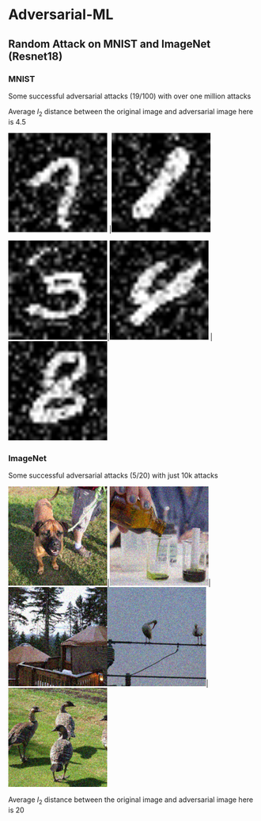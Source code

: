# Adversarial-ML



## Random Attack on MNIST and ImageNet (Resnet18)

### MNIST

Some successful adversarial attacks (19/100) with over one million attacks

Average $l_2$ distance between the original image and adversarial image here is 4.5

![s](./Results/mnist/1.png?raw=True) |![s](./Results/mnist/2.png?raw=True)

![![s](./Results/mnist/1.png?raw=True)](./Results/mnist/3.png?raw=True)|![s](./Results/mnist/4.png?raw=True) |![s![s](./Results/mnist/6.png?raw=True)](./Results/mnist/5.png?raw=True)





### ImageNet

Some successful adversarial attacks (5/20) with just 10k attacks

![](Results/imagenet/10.png)|![](Results/imagenet/9.png)|![](Results/imagenet/8.png)![](Results/imagenet/7.png)| ![](Results/imagenet/6.png)



Average $l_2$ distance between the original image and adversarial image here is 20